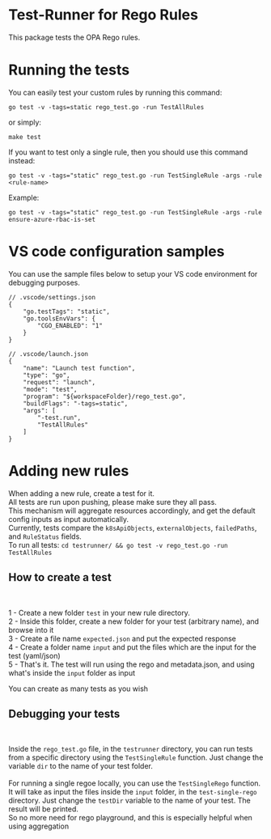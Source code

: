 # Test-Runner for Rego Rules

This package tests the OPA Rego rules.

# Running the tests

You can easily test your custom rules by running this command:

```shell
go test -v -tags=static rego_test.go -run TestAllRules
```

or simply:

```shell
make test
```

If you want to test only a single rule, then you should use this command instead:

```shell
go test -v -tags="static" rego_test.go -run TestSingleRule -args -rule <rule-name>
```

Example:

```shell
go test -v -tags="static" rego_test.go -run TestSingleRule -args -rule ensure-azure-rbac-is-set
```

# VS code configuration samples

You can use the sample files below to setup your VS code environment for debugging purposes.

```json5
// .vscode/settings.json
{
    "go.testTags": "static",
    "go.toolsEnvVars": {
        "CGO_ENABLED": "1"
    }
}
```
```json5
// .vscode/launch.json
{
    "name": "Launch test function",
    "type": "go",
    "request": "launch",
    "mode": "test",
    "program": "${workspaceFolder}/rego_test.go",
    "buildFlags": "-tags=static",
    "args": [
        "-test.run",
        "TestAllRules"
    ]
}
```

# Adding new rules


When adding a new rule, create a test for it.  
All tests are run upon pushing, please make sure they all pass.    
This mechanism will aggregate resources accordingly, and get the default config inputs as input automatically.  
Currently, tests compare the `k8sApiObjects`, `externalObjects`, `failedPaths`, and `RuleStatus` fields.  
To run all tests:  `cd testrunner/ && go test -v rego_test.go -run TestAllRules`

## How to create a test
<br />

1 - Create a new folder `test` in your new rule directory.   
2 - Inside this folder, create a new folder for your test (arbitrary name), and browse into it    
3 - Create a file name `expected.json` and put the expected response  
4 - Create a folder name `input` and put the files which are the input for the test (yaml/json)  
5 - That's it. The test will run using the rego and metadata.json, and using what's inside the `input` folder as input

You can create as many tests as you wish

## Debugging your tests
<br />

Inside the `rego_test.go` file, in the `testrunner` directory, you can run tests from a specific directory using the `TestSingleRule` function. Just change the variable `dir` to the name of your test folder.
<br />  
For running a single regoe locally, you can use the `TestSingleRego` function. It will take as input the files inside the `input` folder, in the `test-single-rego` directory. Just change the `testDir` variable to the name of your test. The result will be printed.  
So no more need for rego playground, and this is especially helpful when using aggregation
